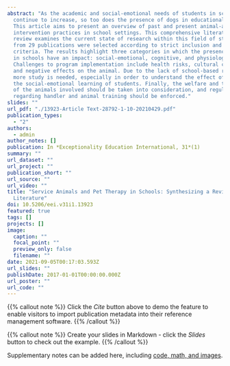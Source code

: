 ```yaml
---
abstract: "As the academic and social-emotional needs of students in schools
  continue to increase, so too does the presence of dogs in educational spaces.
  This article aims to present an overview of past and present animal-assisted
  intervention practices in school settings. This comprehensive literature
  review examines the current state of research within this field of study. Data
  from 29 publications were selected according to strict inclusion and exclusion
  criteria. The results highlight three categories in which the presence of dogs
  in schools have an impact: social-emotional, cognitive, and physiological.
  Challenges to program implementation include health risks, cultural context,
  and negative effects on the animal. Due to the lack of school-based research,
  more study is needed, especially in order to understand the effect of dogs on
  the social-emotional learning of students. Finally, the welfare and training
  of the animals involved should be taken into consideration, and regulations
  regarding handler and animal training should be enforced."
slides: ""
url_pdf: "./13923-Article Text-28792-1-10-20210429.pdf"
publication_types:
  - "2"
authors:
  - admin
author_notes: []
publication: In *Exceptionality Education International, 31*(1)
summary: ""
url_dataset: ""
url_project: ""
publication_short: ""
url_source: ""
url_video: ""
title: "Service Animals and Pet Therapy in Schools: Synthesizing a Review of the
  Literature"
doi: 10.5206/eei.v31i1.13923
featured: true
tags: []
projects: []
image:
  caption: ""
  focal_point: ""
  preview_only: false
  filename: ""
date: 2021-09-05T00:17:03.593Z
url_slides: ""
publishDate: 2017-01-01T00:00:00.000Z
url_poster: ""
url_code: ""
---
```


{{% callout note %}}
Click the *Cite* button above to demo the feature to enable visitors to import publication metadata into their reference management software.
{{% /callout %}}

{{% callout note %}}
Create your slides in Markdown - click the *Slides* button to check out the example.
{{% /callout %}}

Supplementary notes can be added here, including [code, math, and images](https://wowchemy.com/docs/writing-markdown-latex/).
